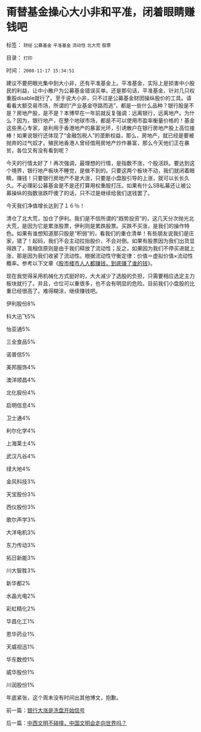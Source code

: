 # 甭替基金操心大小非和平准，闭着眼睛赚钱吧

标签： `财经` `公募基金` `平准基金` `流动性` `北大荒` `股票` 

目录： `打印`

时间： `2008-11-17 15:34:51`

建议不要把眼光集中到大小非，还有平准基金上。平准基金，实际上是损害中小股民的利益，让中小散户为公募基金错误买单。还是那句话，平准基金，针对几只权重股disable就行了。至于说大小非，只不过是公募基金财团操纵股价的工具。请看看大额交易市场，所谓的“产业基金夺路而逃”，都是一些什么品种？银行股是不是？房地产股，是不是？本博早在一年前就反复强调：远离银行，远离地产。为什么？因为，银行地产，在整个地球市场，都是不可以使用市盈率衡量价格的！基金这些黑心专家，是利用于香港地产的暴富光环，引诱散户在银行房地产股上高位接棒！如果说银行还体现了“金融包税人”的垄断权益，那么，房地产，就已经是要被抛弃的过气奴才。殖民地香港人曾经借用房地产炒作暴富，那么今天他们正在暴贫，各位又有没有看到呢？

今天的行情太好了！再次强调，最理想的行情，是指数不涨，个股活跃。要达到这个境界，银行地产板块不睡觉，是做不到的。只要这两个板块不动，我们就闭着眼睛，赚钱！只要银行房地产不是大涨，只要是小盘股引导的上涨，就可以长长久久。不必理彩公募基金是不是还打算用权重股打压。如果有什么SB私募还让被公募操纵的指数涨跌吓傻了的话，只不过是继续给我们送钱罢了。

今天我们净值增长达到了１６％！

清仓了北大荒，加仓了伊利。我们是不信所谓的“趋势投资”的，这几天分次抛光北大荒，是因为它是累涨股票，伊利则是累跌股票。买跌不买涨，是我们的操作特色。如果有谁想知道那只股是“积弱”的，看我们的重仓清单！有些朋友说我们是庄家，错了！起码，我们不会主动拉抬股价，不会对倒。如果有股票因为我们出货显得跌了，我相信原则是由于我们释放了流动性；反之，如果因为我们不停买进就上涨，那是因为我们收紧了流动性。根据流动性守衡定律：价值＝虚拟价值×流动性概率。参考以下文章《[股市楼市人人都赚钱，到底赚了谁的钱](../../../2007/9/21/股市楼市人人都赚钱，到底赚了谁的钱.md)》。

现在我觉得采用机械化方式挺好的，大大减少了选股的负担，只需要相应选定主力板块就行了。并且，仓位可以重很多，也不会有明显的危险。目前我们小盘股的比重已经很高了。难得糊涂，继续赚钱吧。

伊利股份8%

科大迅飞5%

怡亚通5%

三全食品5%

诺普信5%

美邦服饰4%

澳洋顺昌4%

北化股份4%

启明信息4%

卫士通4%

利尔化学4%

上海莱士4%

武汉凡谷4%

绿大地4%

金风科技3%

天宝股份3%

西仪股份3%

歌尔声学3%

大洋电机3%

东力传动3%

拓日新能3%

川大智胜3%

新华都2%

水晶光电2%

彩虹精化2%

华昌化工1%

恩华药业1%

天威视迅1%

华东数控1%

威华股份1%

川润股份1%

年底紧张，这个周末没有时间出其他博文，抱歉。



前一篇：[银行大涨是洗盘开始信号](../../../2008/11/14/银行大涨是洗盘开始信号.md)

后一篇：[中西文明不碰撞，中国文明会走向世界吗？](../../../2008/11/17/中西文明不碰撞，中国文明会走向世界吗？.md)